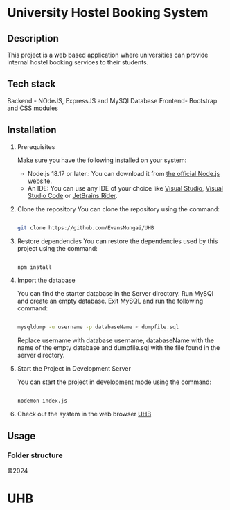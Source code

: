 # University Hostel Booking System

## Description

This project is a web based application where universities can provide internal hostel booking services to their students.

## Tech stack

Backend - NOdeJS, ExpressJS and MySQl Database
Frontend- Bootstrap and CSS modules

## Installation

1. Prerequisites

    Make sure you have the following installed on your system:

   - Node.js 18.17 or later.: You can download it from [the official Node.js website](https://nodejs.org/en).
   - An IDE: You can use any IDE of your choice like [Visual Studio](https://visualstudio.microsoft.com/), [Visual Studio Code](https://code.visualstudio.com/) or [JetBrains Rider](https://www.jetbrains.com/rider/).

2. Clone the repository
    You can clone the repository using the command:

    ``` bash

    git clone https://github.com/EvansMungai/UHB

    ```

3. Restore dependencies
    You can restore the dependencies used by this project using the command:

    ``` bash

    npm install

    ```

4. Import the database

    You can find the starter database in the Server directory.
    Run MySQl and create an empty database. Exit MySQL and run the following command:

    ``` bash

    mysqldump -u username -p databaseName < dumpfile.sql

    ```
    Replace username with database username, databaseName with the name of the empty database and dumpfile.sql with the file found in the server directory.

6. Start the Project in Development Server

    You can start the project in development mode using the command:

    ``` bash

    nodemon index.js

    ```
7. Check out the system in the web browser
   [UHB](https://localhost:3000)


## Usage

### Folder structure



&copy;2024
# UHB

